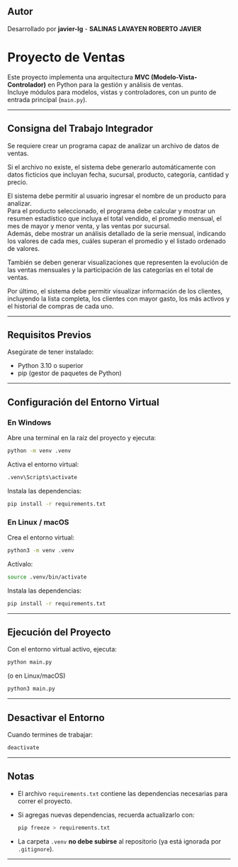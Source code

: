 ## Autor

Desarrollado por **javier-lg** - **SALINAS LAVAYEN ROBERTO JAVIER**

# Proyecto de Ventas

Este proyecto implementa una arquitectura **MVC (Modelo-Vista-Controlador)** en Python para la gestión y análisis de ventas.  
Incluye módulos para modelos, vistas y controladores, con un punto de entrada principal (`main.py`).

---

## Consigna del Trabajo Integrador

Se requiere crear un programa capaz de analizar un archivo de datos de ventas.

Si el archivo no existe, el sistema debe generarlo automáticamente con datos ficticios que incluyan fecha, sucursal, producto, categoría, cantidad y precio.

El sistema debe permitir al usuario ingresar el nombre de un producto para analizar.  
Para el producto seleccionado, el programa debe calcular y mostrar un resumen estadístico que incluya el total vendido, el promedio mensual, el mes de mayor y menor venta, y las ventas por sucursal.  
Además, debe mostrar un análisis detallado de la serie mensual, indicando los valores de cada mes, cuáles superan el promedio y el listado ordenado de valores.

También se deben generar visualizaciones que representen la evolución de las ventas mensuales y la participación de las categorías en el total de ventas.

Por último, el sistema debe permitir visualizar información de los clientes, incluyendo la lista completa, los clientes con mayor gasto, los más activos y el historial de compras de cada uno.

---

## Requisitos Previos

Asegúrate de tener instalado:

- Python 3.10 o superior
- pip (gestor de paquetes de Python)

---

## Configuración del Entorno Virtual

### En Windows

Abre una terminal en la raíz del proyecto y ejecuta:

```bash
python -m venv .venv
```

Activa el entorno virtual:

```bash
.venv\Scripts\activate
```

Instala las dependencias:

```bash
pip install -r requirements.txt
```

### En Linux / macOS

Crea el entorno virtual:

```bash
python3 -m venv .venv
```

Actívalo:

```bash
source .venv/bin/activate
```

Instala las dependencias:

```bash
pip install -r requirements.txt
```

---

## Ejecución del Proyecto

Con el entorno virtual activo, ejecuta:

```bash
python main.py
```

(o en Linux/macOS)

```bash
python3 main.py
```

---

## Desactivar el Entorno

Cuando termines de trabajar:

```bash
deactivate
```

---

## Notas

- El archivo `requirements.txt` contiene las dependencias necesarias para correr el proyecto.
- Si agregas nuevas dependencias, recuerda actualizarlo con:

  ```bash
  pip freeze > requirements.txt
  ```

- La carpeta `.venv` **no debe subirse** al repositorio (ya está ignorada por `.gitignore`).

---


